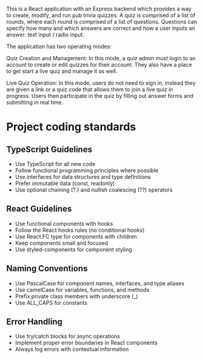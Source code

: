 This is a React application with an Express backend which provides a way to create, modify, and run pub trivia quizzes.  A quiz is comprised of a list of rounds, where each round is comprised of a list of questions.  Questions can specify how many and which answers are correct and how a user inputs an answer: text input / radio input.

The application has two operating modes:  

  Quiz Creation and Management: In this mode, a quiz admin must login to an account to create or edit quizzes for their account.  They also have a place to get start a live quiz and manage it as well.

  Live Quiz Operation: In this mode, users do not need to sign in, instead they are given a link or a quiz code that allows them to join a live quiz in progress.  Users then participate in the quiz by filling out answer forms and submitting in real time.

# Project coding standards

## TypeScript Guidelines
- Use TypeScript for all new code
- Follow functional programming principles where possible
- Use interfaces for data structures and type definitions
- Prefer immutable data (const, readonly)
- Use optional chaining (?.) and nullish coalescing (??) operators

## React Guidelines
- Use functional components with hooks
- Follow the React hooks rules (no conditional hooks)
- Use React.FC type for components with children
- Keep components small and focused
- Use styled-components for component styling

## Naming Conventions
- Use PascalCase for component names, interfaces, and type aliases
- Use camelCase for variables, functions, and methods
- Prefix private class members with underscore (_)
- Use ALL_CAPS for constants

## Error Handling
- Use try/catch blocks for async operations
- Implement proper error boundaries in React components
- Always log errors with contextual information